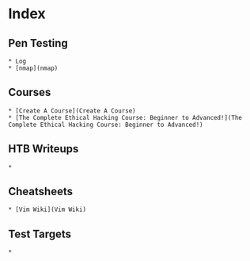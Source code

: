 # Index 

## Pen Testing
    * Log
    * [nmap](nmap)

## Courses
    * [Create A Course](Create A Course)
    * [The Complete Ethical Hacking Course: Beginner to Advanced!](The Complete Ethical Hacking Course: Beginner to Advanced!)

## HTB Writeups
    * 

## Cheatsheets
    * [Vim Wiki](Vim Wiki)
    
## Test Targets
    * 

